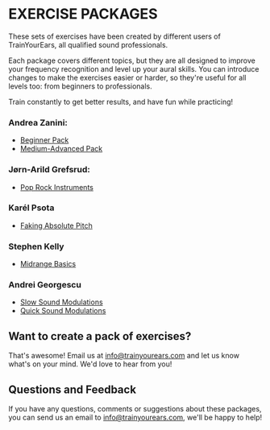 # EXERCISE PACKAGES

These sets of exercises have been created by different users of TrainYourEars, all qualified sound professionals.

Each package covers different topics, but they are all designed to improve your frequency recognition and level up your aural skills. You can introduce changes to make the exercises easier or harder, so they're useful for all levels too: from beginners to professionals.

Train constantly to get better results, and have fun while practicing!

### Andrea Zanini:

* [Beginner Pack](beginners.md)
* [Medium-Advanced Pack](medium-advanced.md)

### Jørn-Arild Grefsrud:

* [Pop Rock Instruments](pop-rock-instruments.md)

### Karél Psota

* [Faking Absolute Pitch](faking-absolute-pitch.md)

### Stephen Kelly

* [Midrange Basics](midrange-basics.md)

### Andrei Georgescu

* [Slow Sound Modulations](slow-sound-modulations.md)
* [Quick Sound Modulations](quick-sound-modulations.md)

## Want to create a pack of exercises?

That's awesome! Email us at [info@trainyourears.com](mailto:info@trainyourears.com) and let us know what's on your mind. We'd love to hear from you!

## Questions and Feedback

If you have any questions, comments or suggestions about these packages, you can send us an email to [info@trainyourears.com](mailto:info@trainyourears.com), we'll be happy to help!

